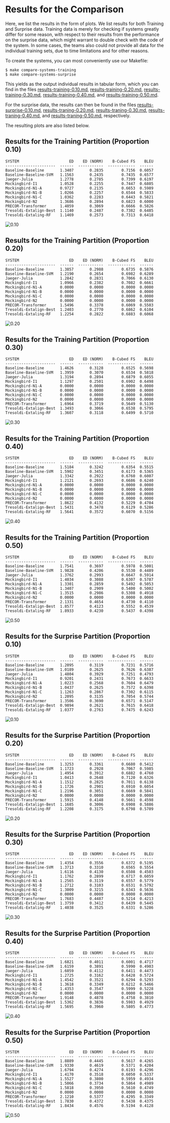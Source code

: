 # Results for the Comparison

Here, we list the results in the form of plots.
We list results for both Training and Surprise data. Training data is merely for checking if systems greatly differ for some reason, with respect to their results from the performance on the surprise data, which might warrant to double check with the code of the system. In some cases, the teams also could not provide all data for the individual training sets, due to time limitations and for other reasons.

To create the systems, you can most conveniently use our Makefile:

```
$ make compare-systems-training
$ make compare-systems-surprise
```

This yields as the output individual results in tabular form, which you can find in the files [results-training-0.10.md](results-training-0.10.md), 
[results-training-0.20.md](results-training-0.20.md),
[results-training-0.30.md](results-training-0.30.md),
[results-training-0.40.md](results-training-0.40.md), and
[results-training-0.50.md](results-training-0.50.md).

For the surprise data, the results can then be found in the files [results-surprise-0.10.md](results-surprise-0.10.md), 
[results-traning-0.20.md](results-surprise-0.20.md),
[results-traning-0.30.md](results-surprise-0.30.md),
[results-traning-0.40.md](results-surprise-0.40.md), and
[results-traning-0.50.md](results-surprise-0.50.md), respectively.

The resulting plots are also listed below.

## Results for the Training Partition (Proportion 0.10)

```
SYSTEM                      ED    ED (NORM)    B-Cubed FS    BLEU
----------------------  ------  -----------  ------------  ------
Baseline-Baseline       1.3407       0.2835        0.7156  0.6057
Baseline-Baseline-SVM   1.1563       0.2435        0.7435  0.6577
Jaeger-Julia            1.2778       0.2785        0.7399  0.6197
Mockingbird-I1          1.0528       0.2255        0.7447  0.6805
Mockingbird-N1-A        0.9727       0.2135        0.6653  0.5989
Mockingbird-N1-B        1.0266       0.2257        0.6544  0.5833
Mockingbird-N1-C        1.0362       0.2283        0.6443  0.5821
Mockingbird-N2          1.3686       0.2894        0.6823  0.6000
PRECOR-Transformer      1.4059       0.3069        0.6666  0.5826
Tresoldi-Extalign-Best  1.1140       0.2487        0.7382  0.6485
Tresoldi-Extaling-RF    1.1469       0.2573        0.7313  0.6418
```

![0.10](training-0.10.png)

## Results for the Training Partition (Proportion 0.20)

```
SYSTEM                      ED    ED (NORM)    B-Cubed FS    BLEU
----------------------  ------  -----------  ------------  ------
Baseline-Baseline       1.3857       0.2988        0.6735  0.5876
Baseline-Baseline-SVM   1.2190       0.2654        0.6982  0.6289
Jaeger-Julia            1.2842       0.2831        0.7066  0.6130
Mockingbird-I1          1.0966       0.2382        0.7082  0.6661
Mockingbird-N1-A        0.0000       0.0000        0.0000  0.0000
Mockingbird-N1-B        0.0000       0.0000        0.0000  0.0000
Mockingbird-N1-C        0.0000       0.0000        0.0000  0.0000
Mockingbird-N2          0.0000       0.0000        0.0000  0.0000
PRECOR-Transformer      1.5496       0.3378        0.6069  0.5503
Tresoldi-Extalign-Best  1.2403       0.2770        0.6862  0.6104
Tresoldi-Extaling-RF    1.2254       0.2822        0.6883  0.6068
```

![0.20](training-0.20.png)

## Results for the Training Partition (Proportion 0.30)

```
SYSTEM                      ED    ED (NORM)    B-Cubed FS    BLEU
----------------------  ------  -----------  ------------  ------
Baseline-Baseline       1.4626       0.3128        0.6525  0.5698
Baseline-Baseline-SVM   1.3959       0.3070        0.6534  0.5818
Jaeger-Julia            1.3194       0.2894        0.6879  0.6055
Mockingbird-I1          1.1297       0.2501        0.6902  0.6498
Mockingbird-N1-A        0.0000       0.0000        0.0000  0.0000
Mockingbird-N1-B        0.0000       0.0000        0.0000  0.0000
Mockingbird-N1-C        0.0000       0.0000        0.0000  0.0000
Mockingbird-N2          0.0000       0.0000        0.0000  0.0000
PRECOR-Transformer      1.6964       0.3719        0.5649  0.5130
Tresoldi-Extalign-Best  1.3493       0.3066        0.6538  0.5795
Tresoldi-Extaling-RF    1.3607       0.3118        0.6499  0.5710
```

![0.30](training-0.30.png)

## Results for the Training Partition (Proportion 0.40)

```
SYSTEM                      ED    ED (NORM)    B-Cubed FS    BLEU
----------------------  ------  -----------  ------------  ------
Baseline-Baseline       1.5184       0.3242        0.6354  0.5515
Baseline-Baseline-SVM   1.5902       0.3451        0.6173  0.5365
Jaeger-Julia            1.3342       0.2922        0.6760  0.6007
Mockingbird-I1          1.2121       0.2693        0.6686  0.6240
Mockingbird-N1-A        0.0000       0.0000        0.0000  0.0000
Mockingbird-N1-B        0.0000       0.0000        0.0000  0.0000
Mockingbird-N1-C        0.0000       0.0000        0.0000  0.0000
Mockingbird-N2          0.0000       0.0000        0.0000  0.0000
PRECOR-Transformer      1.8622       0.4132        0.5229  0.4704
Tresoldi-Extalign-Best  1.5431       0.3478        0.6129  0.5286
Tresoldi-Extaling-RF    1.5641       0.3572        0.6070  0.5156
```

![0.40](training-0.40.png)

## Results for the Training Partition (Proportion 0.50)

```
SYSTEM                      ED    ED (NORM)    B-Cubed FS    BLEU
----------------------  ------  -----------  ------------  ------
Baseline-Baseline       1.7541       0.3697        0.5978  0.5001
Baseline-Baseline-SVM   1.9828       0.4206        0.5530  0.4489
Jaeger-Julia            1.3762       0.2993        0.6647  0.5914
Mockingbird-I1          1.4034       0.3088        0.6307  0.5787
Mockingbird-N1-A        1.3301       0.2859        0.5492  0.5053
Mockingbird-N1-B        1.3407       0.2909        0.5400  0.5002
Mockingbird-N1-C        1.3515       0.2986        0.5308  0.4918
Mockingbird-N2          0.0000       0.0000        0.0000  0.0000
PRECOR-Transformer      2.1331       0.4654        0.4730  0.4110
Tresoldi-Extalign-Best  1.8577       0.4123        0.5552  0.4539
Tresoldi-Extaling-RF    1.8933       0.4230        0.5437  0.4398
```

![0.50](training-0.50.png)

## Results for the Surprise Partition (Proportion 0.10)

```
SYSTEM                      ED    ED (NORM)    B-Cubed FS    BLEU
----------------------  ------  -----------  ------------  ------
Baseline-Baseline       1.2095       0.3119        0.7231  0.5716
Baseline-Baseline-SVM   1.0189       0.2625        0.7626  0.6387
Jaeger-Julia            1.4804       0.3929        0.7251  0.4793
Mockingbird-I1          0.9201       0.2431        0.7673  0.6633
Mockingbird-N1-A        1.0223       0.2568        0.7604  0.6479
Mockingbird-N1-B        1.0437       0.2625        0.7572  0.6398
Mockingbird-N1-C        1.1263       0.2867        0.7302  0.6115
Mockingbird-N2          1.2095       0.3135        0.7054  0.5744
PRECOR-Transformer      1.3506       0.3690        0.6571  0.5147
Tresoldi-Extalign-Best  0.9894       0.2621        0.7615  0.6418
Tresoldi-Extaling-RF    1.0377       0.2763        0.7475  0.6243
```

![0.10](surprise-0.10.png)

## Results for the Surprise Partition (Proportion 0.20)

```
SYSTEM                      ED    ED (NORM)    B-Cubed FS    BLEU
----------------------  ------  -----------  ------------  ------
Baseline-Baseline       1.3253       0.3361        0.6680  0.5412
Baseline-Baseline-SVM   1.1723       0.2928        0.7067  0.5985
Jaeger-Julia            1.4954       0.3912        0.6882  0.4760
Mockingbird-I1          1.0413       0.2648        0.7120  0.6326
Mockingbird-N1-A        1.1512       0.2825        0.7011  0.6138
Mockingbird-N1-B        1.1726       0.2901        0.6910  0.6054
Mockingbird-N1-C        1.2196       0.3051        0.6669  0.5841
Mockingbird-N2          0.0000       0.0000        0.0000  0.0000
PRECOR-Transformer      1.5915       0.4148        0.5661  0.4598
Tresoldi-Extalign-Best  1.1685       0.3006        0.6908  0.5886
Tresoldi-Extaling-RF    1.2208       0.3175        0.6798  0.5709
```

![0.20](surprise-0.20.png)

## Results for the Surprise Partition (Proportion 0.30)

```
SYSTEM                      ED    ED (NORM)    B-Cubed FS    BLEU
----------------------  ------  -----------  ------------  ------
Baseline-Baseline       1.4354       0.3556        0.6372  0.5195
Baseline-Baseline-SVM   1.3713       0.3310        0.6565  0.5554
Jaeger-Julia            1.6116       0.4130        0.6508  0.4503
Mockingbird-I1          1.1762       0.2899        0.6717  0.6059
Mockingbird-N1-A        1.2565       0.3119        0.6557  0.5779
Mockingbird-N1-B        1.2712       0.3103        0.6531  0.5792
Mockingbird-N1-C        1.3009       0.3215        0.6343  0.5636
Mockingbird-N2          0.0000       0.0000        0.0000  0.0000
PRECOR-Transformer      1.7683       0.4487        0.5214  0.4213
Tresoldi-Extalign-Best  1.3759       0.3412        0.6439  0.5445
Tresoldi-Extaling-RF    1.4038       0.3525        0.6331  0.5286
```
![0.30](surprise-0.30.png)

## Results for the Surprise Partition (Proportion 0.40)

```
SYSTEM                      ED    ED (NORM)    B-Cubed FS    BLEU
----------------------  ------  -----------  ------------  ------
Baseline-Baseline       1.6821       0.4011        0.6001  0.4717
Baseline-Baseline-SVM   1.6159       0.3891        0.5990  0.4903
Jaeger-Julia            1.6059       0.4112        0.6411  0.4473
Mockingbird-I1          1.2725       0.3162        0.6428  0.5724
Mockingbird-N1-A        1.4542       0.3521        0.6294  0.5293
Mockingbird-N1-B        1.3618       0.3349        0.6212  0.5466
Mockingbird-N1-C        1.4353       0.3547        0.5999  0.5228
Mockingbird-N2          0.0000       0.0000        0.0000  0.0000
PRECOR-Transformer      1.9148       0.4878        0.4758  0.3810
Tresoldi-Extalign-Best  1.5362       0.3836        0.5983  0.4929
Tresoldi-Extaling-RF    1.5695       0.3960        0.5805  0.4773
```

![0.40](surprise-0.40.png)

## Results for the Surprise Partition (Proportion 0.50)

```
SYSTEM                      ED    ED (NORM)    B-Cubed FS    BLEU
----------------------  ------  -----------  ------------  ------
Baseline-Baseline       1.8889       0.4445        0.5617  0.4265
Baseline-Baseline-SVM   1.9330       0.4619        0.5371  0.4204
Jaeger-Julia            1.6794       0.4274        0.6193  0.4296
Mockingbird-I1          1.4170       0.3518        0.6050  0.5337
Mockingbird-N1-A        1.5527       0.3800        0.5959  0.4934
Mockingbird-N1-B        1.5066       0.3734        0.5864  0.4989
Mockingbird-N1-C        1.5818       0.3950        0.5610  0.4749
Mockingbird-N2          0.0000       0.0000        0.0000  0.0000
PRECOR-Transformer      2.1210       0.5377        0.4295  0.3349
Tresoldi-Extalign-Best  1.7830       0.4372        0.5438  0.4375
Tresoldi-Extaling-RF    1.8434       0.4576        0.5194  0.4128
```

![0.50](surprise-0.50.png)


